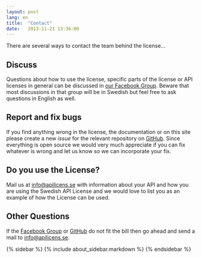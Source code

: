 ```yaml
---
layout: post
lang: en
title:  "Contact"
date:   2013-11-21 13:36:00
---
```

There are several ways to contact the team behind the license...

## Discuss
Questions about how to use the license, specific parts of the license or API licenses in general can be discussed in [our Facebook Group](https://www.facebook.com/groups/259132024222457/). Beware that most discussions in that group will be in Swedish but feel free to ask questions in English as well. 

## Report and fix bugs
If you find anything wrong in the license, the documentation or on this site please create a new *issue* for the relevant repository on [GitHub](https://github.com/apilicense). Since everything is open source we would very much appreciate if you can fix whatever is wrong and let us know so we can incorporate your fix.

## Do you use the License?
Mail us at [info@apilicens.se](mailto:info@apilicens.se) with information about your API and how you are using the Swedish API License and we would love to list you as an example of how the License can be used.

## Other Questions
If the  [Facebook Group](https://www.facebook.com/groups/259132024222457/) or [GitHub](https://github.com/apilicense) do not fit the bill then go ahead and send a mail to [info@apilicens.se](mailto:info@apilicens.se).

{% sidebar %}
{% include about_sidebar.markdown %}
{% endsidebar %}

<script>
$( document ).ready(function() {
	$('.navbar li.active').removeClass('active');		    
	$('.navbar li#menu_about').addClass('active');		
	$('.navbar li#menu_contact').addClass('active');		    
});
</script>